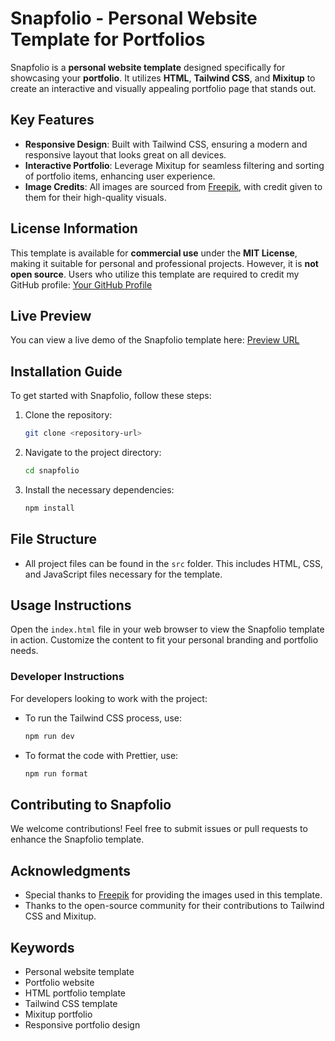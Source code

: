 # Snapfolio - Personal Website Template for Portfolios

Snapfolio is a **personal website template** designed specifically for showcasing your **portfolio**. It utilizes **HTML**, **Tailwind CSS**, and **Mixitup** to create an interactive and visually appealing portfolio page that stands out.

## Key Features

- **Responsive Design**: Built with Tailwind CSS, ensuring a modern and responsive layout that looks great on all devices.
- **Interactive Portfolio**: Leverage Mixitup for seamless filtering and sorting of portfolio items, enhancing user experience.
- **Image Credits**: All images are sourced from [Freepik](https://www.freepik.com/), with credit given to them for their high-quality visuals.

## License Information

This template is available for **commercial use** under the **MIT License**, making it suitable for personal and professional projects. However, it is **not open source**. Users who utilize this template are required to credit my GitHub profile: [Your GitHub Profile](https://github.com/feroz39) <!-- Update with your actual GitHub profile link -->

## Live Preview

You can view a live demo of the Snapfolio template here:
[Preview URL](https://feroz39.github.io/snapfolio/) <!-- Update this link with your actual preview URL -->

## Installation Guide

To get started with Snapfolio, follow these steps:

1. Clone the repository:
   ```bash
   git clone <repository-url>
   ```
2. Navigate to the project directory:
   ```bash
   cd snapfolio
   ```
3. Install the necessary dependencies:
   ```bash
   npm install
   ```

## File Structure

- All project files can be found in the `src` folder. This includes HTML, CSS, and JavaScript files necessary for the template.

## Usage Instructions

Open the `index.html` file in your web browser to view the Snapfolio template in action. Customize the content to fit your personal branding and portfolio needs.

### Developer Instructions

For developers looking to work with the project:

- To run the Tailwind CSS process, use:
  ```bash
  npm run dev
  ```
- To format the code with Prettier, use:
  ```bash
  npm run format
  ```

## Contributing to Snapfolio

We welcome contributions! Feel free to submit issues or pull requests to enhance the Snapfolio template.

## Acknowledgments

- Special thanks to [Freepik](https://www.freepik.com/) for providing the images used in this template.
- Thanks to the open-source community for their contributions to Tailwind CSS and Mixitup.

## Keywords

- Personal website template
- Portfolio website
- HTML portfolio template
- Tailwind CSS template
- Mixitup portfolio
- Responsive portfolio design
